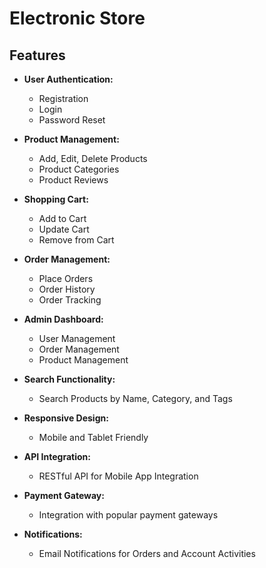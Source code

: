 # Electronic Store

## Features

- **User Authentication:**
  - Registration
  - Login
  - Password Reset

- **Product Management:**
  - Add, Edit, Delete Products
  - Product Categories
  - Product Reviews

- **Shopping Cart:**
  - Add to Cart
  - Update Cart
  - Remove from Cart

- **Order Management:**
  - Place Orders
  - Order History
  - Order Tracking

- **Admin Dashboard:**
  - User Management
  - Order Management
  - Product Management

- **Search Functionality:**
  - Search Products by Name, Category, and Tags

- **Responsive Design:**
  - Mobile and Tablet Friendly

- **API Integration:**
  - RESTful API for Mobile App Integration

- **Payment Gateway:**
  - Integration with popular payment gateways

- **Notifications:**
  - Email Notifications for Orders and Account Activities

